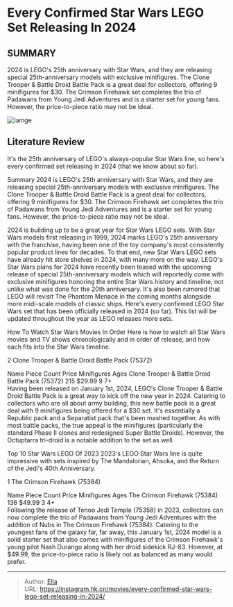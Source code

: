 # Every Confirmed Star Wars LEGO Set Releasing In 2024


## SUMMARY 


 2024 is LEGO&#39;s 25th anniversary with Star Wars, and they are releasing special 25th-anniversary models with exclusive minifigures. 
 The Clone Trooper &amp; Battle Droid Battle Pack is a great deal for collectors, offering 9 minifigures for $30. 
 The Crimson Firehawk set completes the trio of Padawans from Young Jedi Adventures and is a starter set for young fans. However, the price-to-piece ratio may not be ideal. 

![iamge]()

## Literature Review

It&#39;s the 25th anniversary of LEGO&#39;s always-popular Star Wars line, so here&#39;s every confirmed set releasing in 2024 (that we know about so far).

Summary
 2024 is LEGO&#39;s 25th anniversary with Star Wars, and they are releasing special 25th-anniversary models with exclusive minifigures. 
 The Clone Trooper &amp; Battle Droid Battle Pack is a great deal for collectors, offering 9 minifigures for $30. 
 The Crimson Firehawk set completes the trio of Padawans from Young Jedi Adventures and is a starter set for young fans. However, the price-to-piece ratio may not be ideal. 



2024 is building up to be a great year for Star Wars LEGO sets. With Star Wars models first releasing in 1999, 2024 marks LEGO&#39;s 25th anniversary with the franchise, having been one of the toy company&#39;s most consistently popular product lines for decades. To that end, new Star Wars LEGO sets have already hit store shelves in 2024, with many more on the way.
LEGO&#39;s Star Wars plans for 2024 have recently been teased with the upcoming release of special 25th-anniversary models which will reportedly come with exclusive minifigures honoring the entire Star Wars history and timeline, not unlike what was done for the 20th anniversary. It&#39;s also been rumored that LEGO will revisit The Phantom Menace in the coming months alongside more midi-scale models of classic ships. Here&#39;s every confirmed LEGO Star Wars set that has been officially released in 2024 (so far).
This list will be updated throughout the year as LEGO releases more sets. 

            
 
 How To Watch Star Wars Movies In Order 
Here is how to watch all Star Wars movies and TV shows chronologically and in order of release, and how each fits into the Star Wars timeline.












 








 2  Clone Trooper &amp; Battle Droid Battle Pack 
(75372)
        

  Name   Piece Count   Price   Minifigures   Ages    Clone Trooper &amp; Battle Droid Battle Pack (75372)   215   $29.99   9   7&#43;    
Having been released on January 1st, 2024, LEGO&#39;s Clone Trooper &amp; Battle Droid Battle Pack is a great way to kick off the new year in 2024. Catering to collectors who are all about army building, this new battle pack is a great deal with 9 minifigures being offered for a $30 set. It&#39;s essentially a Republic pack and a Separatist pack that&#39;s been mashed together. As with most battle packs, the true appeal is the minifigures (particularly the standard Phase II clones and redesigned Super Battle Droids). However, the Octuptarra tri-droid is a notable addition to the set as well.
            
 
 Top 10 Star Wars LEGO Of 2023 
2023&#39;s LEGO Star Wars line is quite impressive with sets inspired by The Mandalorian, Ahsoka, and the Return of the Jedi&#39;s 40th Anniversary.








 1  The Crimson Firehawk 
(75384)
        

  Name   Piece Count   Price   Minifigures   Ages    The Crimson Firehawk (75384)   136   $49.99   3   4&#43;    
Following the release of Tenoo Jedi Temple (75358) in 2023, collectors can now complete the trio of Padawans from Young Jedi Adventures with the addition of Nubs in The Crimson Firehawk (75384). Catering to the youngest fans of the galaxy far, far away, this January 1st, 2024 model is a solid starter set that also comes with minifigures of the Crimson Firehawk&#39;s young pilot Nash Durango along with her droid sidekick RJ-83. However, at $49.99, the price-to-piece ratio is likely not as balanced as many would prefer. 

---

> Author: [Ella](https://instagram.hk.cn/)  
> URL: https://instagram.hk.cn/movies/every-confirmed-star-wars-lego-set-releasing-in-2024/  

